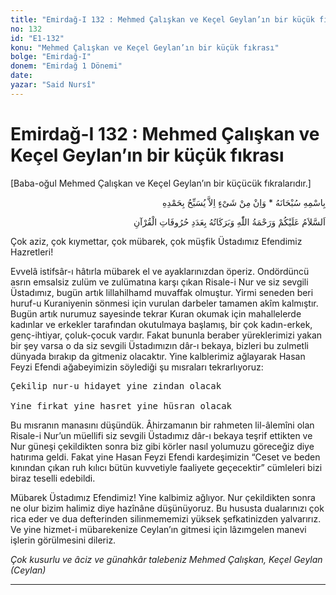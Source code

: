 ```yaml
---
title: "Emirdağ-I 132 : Mehmed Çalışkan ve Keçel Geylan’ın bir küçük fıkrası"
no: 132
id: "E1-132"
konu: "Mehmed Çalışkan ve Keçel Geylan’ın bir küçük fıkrası"
bolge: "Emirdağ-I"
donem: "Emirdağ 1 Dönemi"
date: 
yazar: "Said Nursî"
---
```


# Emirdağ-I 132 : Mehmed Çalışkan ve Keçel Geylan’ın bir küçük fıkrası

<p class="takdim">[Baba-oğul Mehmed Çalışkan ve Keçel Geylan’ın bir küçücük fıkralarıdır.]</p>

<p class="arabic" dir="rtl" title="Meal: “Subhân Allah’ın adıyla” * “Hiçbir şey yoktur ki O'nu hamd ile tesbih etmesin” [İsrâ 17:44]">بِاسْمِهِ سُبْحَانَهُ * وَاِنْ مِنْ شَىْءٍ اِلاَّ يُسَبِّحُ بِحَمْدِهِ</p>

<p class="arabic" dir="rtl" title="Meal: “Kuran'ın harfleri adedince Allah'ın selamı, rahmeti ve bereketleri üzerinize olsun.”">اَلسَّلاَمُ عَلَيْكُمْ وَرَحْمَةُ اللّٰهِ وَبَرَكَاتُهُ بِعَدَدِ حُرُوفَاتِ الْقُرْآنِ</p>

Çok aziz, çok kıymettar, çok mübarek, çok müşfik Üstadımız Efendimiz Hazretleri!

Evvelâ istifsâr-ı hâtırla mübarek el ve ayaklarınızdan öperiz. Ondördüncü asrın emsalsiz zulüm ve zulümatına karşı çıkan Risale-i Nur ve siz sevgili Üstadımız, bugün artık lillahilhamd muvaffak olmuştur. Yirmi seneden beri huruf-u Kuraniyenin sönmesi için vurulan darbeler tamamen akîm kalmıştır. Bugün artık nurumuz sayesinde tekrar Kuran okumak için mahallelerde kadınlar ve erkekler tarafından okutulmaya başlamış, bir çok kadın-erkek, genç-ihtiyar, çoluk-çocuk vardır. Fakat bununla beraber yüreklerimizi yakan bir şey varsa o da siz sevgili Üstadımızın dâr-ı bekaya, bizleri bu zulmetli dünyada bırakıp da gitmeniz olacaktır. Yine kalblerimiz ağlayarak Hasan Feyzi Efendi ağabeyimizin söylediği şu mısraları tekrarlıyoruz:

<pre>
Çekilip nur-u hidayet yine zindan olacak
 
Yine firkat yine hasret yine hüsran olacak
</pre>

Bu mısranın manasını düşündük. Âhirzamanın bir rahmeten lil-âlemîni olan Risale-i Nur’un müellifi siz sevgili Üstadımız dâr-ı bekaya teşrif ettikten ve Nur güneşi çekildikten sonra biz gibi körler nasıl yolumuzu göreceğiz diye hatırıma geldi. Fakat yine Hasan Feyzi Efendi kardeşimizin “Ceset ve beden kınından çıkan ruh kılıcı bütün kuvvetiyle faaliyete geçecektir” cümleleri bizi biraz teselli edebildi.

Mübarek Üstadımız Efendimiz! Yine kalbimiz ağlıyor. Nur çekildikten sonra ne olur bizim halimiz diye hazînâne düşünüyoruz. Bu hususta dualarınızı çok rica eder ve dua defterinden silinmememizi yüksek şefkatinizden yalvarırız. Ve yine hizmet-i mübarekenize Ceylan’ın gitmesi için lâzımgelen manevi işlerin görülmesini dileriz.

*Çok kusurlu ve âciz ve günahkâr talebeniz*
*Mehmed Çalışkan, Keçel Geylan (Ceylan)*

***
